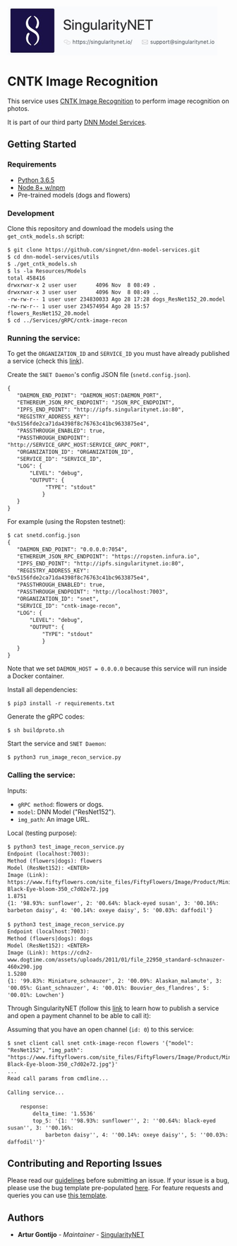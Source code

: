 [issue-template]: ../../../../../issues/new?template=BUG_REPORT.md
[feature-template]: ../../../../../issues/new?template=FEATURE_REQUEST.md

![singnetlogo](../../../docs/assets/singnet-logo.jpg?raw=true 'SingularityNET')

# CNTK Image Recognition

This service uses [CNTK Image Recognition](https://cntk.ai/pythondocs/CNTK_301_Image_Recognition_with_Deep_Transfer_Learning.html) to perform image recognition on photos.

It is part of our third party [DNN Model Services](https://github.com/singnet/dnn-model-services).

## Getting Started

### Requirements

- [Python 3.6.5](https://www.python.org/downloads/release/python-365/)
- [Node 8+ w/npm](https://nodejs.org/en/download/)
- Pre-trained models (dogs and flowers)

### Development

Clone this repository and download the models using the `get_cntk_models.sh` script:

```
$ git clone https://github.com/singnet/dnn-model-services.git
$ cd dnn-model-services/utils
$ ./get_cntk_models.sh
$ ls -la Resources/Models
total 458416
drwxrwxr-x 2 user user      4096 Nov  8 08:49 .
drwxrwxr-x 3 user user      4096 Nov  8 08:49 ..
-rw-rw-r-- 1 user user 234830033 Ago 28 17:28 dogs_ResNet152_20.model
-rw-rw-r-- 1 user user 234574954 Ago 28 15:57 flowers_ResNet152_20.model
$ cd ../Services/gRPC/cntk-image-recon
```

### Running the service:

To get the `ORGANIZATION_ID` and `SERVICE_ID` you must have already published a service (check this [link](https://dev.singularitynet.io/tutorials/publish/)).

Create the `SNET Daemon`'s config JSON file (`snetd.config.json`).

```
{
   "DAEMON_END_POINT": "DAEMON_HOST:DAEMON_PORT",
   "ETHEREUM_JSON_RPC_ENDPOINT": "JSON_RPC_ENDPOINT",
   "IPFS_END_POINT": "http://ipfs.singularitynet.io:80",
   "REGISTRY_ADDRESS_KEY": "0x5156fde2ca71da4398f8c76763c41bc9633875e4",
   "PASSTHROUGH_ENABLED": true,
   "PASSTHROUGH_ENDPOINT": "http://SERVICE_GRPC_HOST:SERVICE_GRPC_PORT",  
   "ORGANIZATION_ID": "ORGANIZATION_ID",
   "SERVICE_ID": "SERVICE_ID",
   "LOG": {
       "LEVEL": "debug",
       "OUTPUT": {
            "TYPE": "stdout"
           }
   }
}
```

For example (using the Ropsten testnet):

```
$ cat snetd.config.json
{
   "DAEMON_END_POINT": "0.0.0.0:7054",
   "ETHEREUM_JSON_RPC_ENDPOINT": "https://ropsten.infura.io",
   "IPFS_END_POINT": "http://ipfs.singularitynet.io:80",
   "REGISTRY_ADDRESS_KEY": "0x5156fde2ca71da4398f8c76763c41bc9633875e4",
   "PASSTHROUGH_ENABLED": true,
   "PASSTHROUGH_ENDPOINT": "http://localhost:7003",
   "ORGANIZATION_ID": "snet",
   "SERVICE_ID": "cntk-image-recon",
   "LOG": {
       "LEVEL": "debug",
       "OUTPUT": {
           "TYPE": "stdout"
           }
   }
}
```

Note that we set `DAEMON_HOST = 0.0.0.0` because this service will run inside a Docker container.

Install all dependencies:
```
$ pip3 install -r requirements.txt
```
Generate the gRPC codes:
```
$ sh buildproto.sh
```
Start the service and `SNET Daemon`:
```
$ python3 run_image_recon_service.py
```

### Calling the service:

Inputs:
  - `gRPC method`: flowers or dogs.
  - `model`: DNN Model ("ResNet152").
  - `img_path`: An image URL.

Local (testing purpose):

```
$ python3 test_image_recon_service.py 
Endpoint (localhost:7003): 
Method (flowers|dogs): flowers
Model (ResNet152): <ENTER>
Image (Link): https://www.fiftyflowers.com/site_files/FiftyFlowers/Image/Product/Mini-Black-Eye-bloom-350_c7d02e72.jpg
1.8751
{1: '98.93%: sunflower', 2: '00.64%: black-eyed susan', 3: '00.16%: barbeton daisy', 4: '00.14%: oxeye daisy', 5: '00.03%: daffodil'}

$ python3 test_image_recon_service.py 
Endpoint (localhost:7003): 
Method (flowers|dogs): dogs
Model (ResNet152): <ENTER>
Image (Link): https://cdn2-www.dogtime.com/assets/uploads/2011/01/file_22950_standard-schnauzer-460x290.jpg
1.5280
{1: '99.83%: Miniature_schnauzer', 2: '00.09%: Alaskan_malamute', 3: '00.05%: Giant_schnauzer', 4: '00.01%: Bouvier_des_flandres', 5: '00.01%: Lowchen'}
```

Through SingularityNET (follow this [link](https://dev.singularitynet.io/tutorials/publish/) to learn how to publish a service and open a payment channel to be able to call it):

Assuming that you have an open channel (`id: 0`) to this service:

```
$ snet client call snet cntk-image-recon flowers '{"model": "ResNet152", "img_path": "https://www.fiftyflowers.com/site_files/FiftyFlowers/Image/Product/Mini-Black-Eye-bloom-350_c7d02e72.jpg"}'
...
Read call params from cmdline...

Calling service...

    response:
        delta_time: '1.5536'
        top_5: '{1: ''98.93%: sunflower'', 2: ''00.64%: black-eyed susan'', 3: ''00.16%:
            barbeton daisy'', 4: ''00.14%: oxeye daisy'', 5: ''00.03%: daffodil''}'
```

## Contributing and Reporting Issues

Please read our [guidelines](https://dev.singularitynet.io/docs/contribute/contribution-guidelines/#submitting-an-issue) before submitting an issue. If your issue is a bug, please use the bug template pre-populated [here][issue-template]. For feature requests and queries you can use [this template][feature-template].

## Authors

* **Artur Gontijo** - *Maintainer* - [SingularityNET](https://www.singularitynet.io)